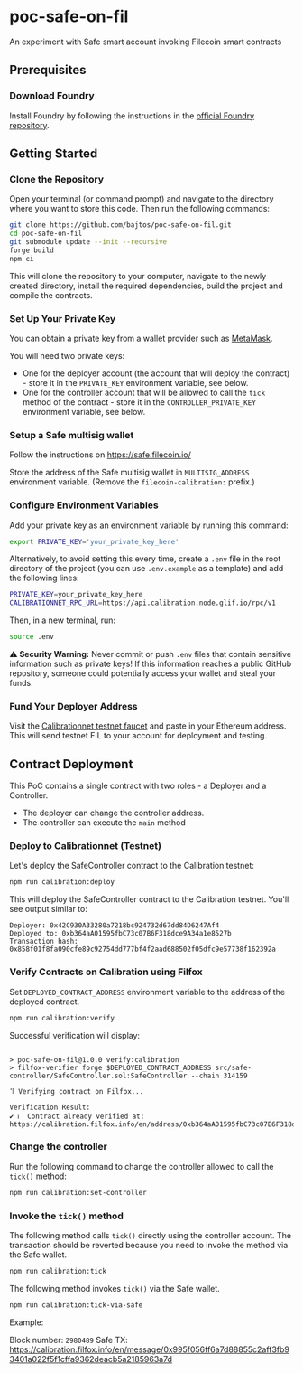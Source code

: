# poc-safe-on-fil

An experiment with Safe smart account invoking Filecoin smart contracts

## Prerequisites

### Download Foundry

Install Foundry by following the instructions in the [official Foundry repository](https://github.com/foundry-rs/foundry#installation).

## Getting Started

### Clone the Repository

Open your terminal (or command prompt) and navigate to the directory where you want to store this code. Then run the following commands:

```bash
git clone https://github.com/bajtos/poc-safe-on-fil.git
cd poc-safe-on-fil
git submodule update --init --recursive
forge build
npm ci
```

This will clone the repository to your computer, navigate to the newly created directory, install the required dependencies, build the project and compile the contracts.

### Set Up Your Private Key

You can obtain a private key from a wallet provider such as [MetaMask](https://metamask.zendesk.com/hc/en-us/articles/360015289632-How-to-export-an-account-s-private-key).

You will need two private keys:

- One for the deployer account (the account that will deploy the contract) - store it in the `PRIVATE_KEY` environment variable, see below.
- One for the controller account that will be allowed to call the `tick` method of the contract - store it in the `CONTROLLER_PRIVATE_KEY` environment variable, see below.

### Setup a Safe multisig wallet

Follow the instructions on https://safe.filecoin.io/

Store the address of the Safe multisig wallet in `MULTISIG_ADDRESS` environment variable. (Remove the `filecoin-calibration:` prefix.)

### Configure Environment Variables

Add your private key as an environment variable by running this command:

```bash
export PRIVATE_KEY='your_private_key_here'
```

Alternatively, to avoid setting this every time, create a `.env` file in the root directory of the project (you can use `.env.example` as a template) and add the following lines:

```bash
PRIVATE_KEY=your_private_key_here
CALIBRATIONNET_RPC_URL=https://api.calibration.node.glif.io/rpc/v1
```

Then, in a new terminal, run:

```bash
source .env
```

**⚠️ Security Warning:** Never commit or push `.env` files that contain sensitive information such as private keys! If this information reaches a public GitHub repository, someone could potentially access your wallet and steal your funds.

### Fund Your Deployer Address

Visit the [Calibrationnet testnet faucet](https://faucet.calibnet.chainsafe-fil.io/funds.html) and paste in your Ethereum address. This will send testnet FIL to your account for deployment and testing.

## Contract Deployment

This PoC contains a single contract with two roles - a Deployer and a Controller.

- The deployer can change the controller address.
- The controller can execute the `main` method

### Deploy to Calibrationnet (Testnet)

Let's deploy the SafeController contract to the Calibration testnet:

```bash
npm run calibration:deploy
```

This will deploy the SafeController contract to the Calibration testnet. You'll see output similar to:

```
Deployer: 0x42C930A33280a7218bc924732d67dd84D6247Af4
Deployed to: 0xb364aA01595fbC73c07B6F318dce9A34a1e8527b
Transaction hash: 0x858f01f8fa090cfe89c92754dd777bf4f2aad688502f05dfc9e57738f162392a
```

### Verify Contracts on Calibration using Filfox

Set `DEPLOYED_CONTRACT_ADDRESS` environment variable to the address of the deployed contract.

```bash
npm run calibration:verify
```

Successful verification will display:

```

> poc-safe-on-fil@1.0.0 verify:calibration
> filfox-verifier forge $DEPLOYED_CONTRACT_ADDRESS src/safe-controller/SafeController.sol:SafeController --chain 314159

⠹ Verifying contract on Filfox...

Verification Result:
✔ ℹ️  Contract already verified at: https://calibration.filfox.info/en/address/0xb364aA01595fbC73c07B6F318dce9A34a1e8527b
```

### Change the controller

Run the following command to change the controller allowed to call the `tick()` method:

```bash
npm run calibration:set-controller
```

### Invoke the `tick()` method

The following method calls `tick()` directly using the controller account. The transaction should be reverted because you need to invoke the method via the Safe wallet.

```bash
npm run calibration:tick
```

The following method invokes `tick()` via the Safe wallet.

```bash
npm run calibration:tick-via-safe
```

Example:

Block number: `2980489`
Safe TX: https://calibration.filfox.info/en/message/0x995f056ff6a7d88855c2aff3fb93401a022f5f1cffa9362deacb5a2185963a7d
